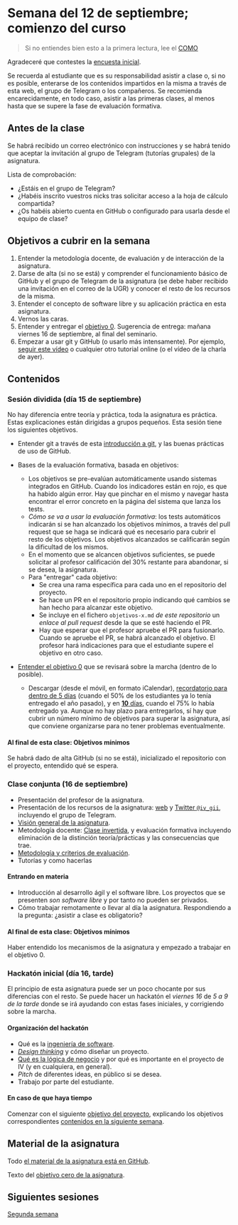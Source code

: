 # Semana del 12 de septiembre; comienzo del curso

> Si no entiendes bien esto a la primera lectura, lee el [COMO](COMO.md)

Agradeceré que contestes la
[encuesta inicial](https://docs.google.com/forms/d/e/1FAIpQLSeO7AvY19pQt6kMXzKSrrc4ELat4b6qR9hA5NqK7GlKPBgwSA/viewform).

Se recuerda al estudiante que es su responsabilidad asistir a clase o, si no es
posible, enterarse de los contenidos impartidos en la misma a través de esta
web, el grupo de Telegram o los compañeros. Se recomienda encarecidamente, en
todo caso, asistir a las primeras clases, al menos hasta que se supere la fase
de evaluación formativa.

## Antes de la clase

Se habrá recibido un correo electrónico con instrucciones y se habrá tenido que
aceptar la invitación al grupo de Telegram (tutorías grupales) de la asignatura.

Lista de comprobación:

  * ¿Estáis en el grupo de Telegram?
  * ¿Habéis inscrito vuestros nicks tras solicitar acceso a la hoja de cálculo
    compartida?
  * ¿Os habéis abierto cuenta en GitHub o configurado para usarla desde el
    equipo de clase?

## Objetivos a cubrir en la semana

1. Entender la metodología docente, de evaluación y de interacción de la asignatura.
2. Darse de alta (si no se está) y comprender el funcionamiento básico de GitHub
   y el grupo de Telegram de la asignatura (se debe haber recibido una
   invitación en el correo de la UGR) y conocer el resto de los recursos de la
   misma.
2. Entender el concepto de software libre y su aplicación práctica en esta asignatura.
3. Vernos las caras.
4. Entender y entregar el
   [objetivo
   0](http://jj.github.io/IV/documentos/proyecto/0.Repositorio). Sugerencia de
   entrega: mañana viernes 16 de septiembre, al final del seminario.
6. Empezar a usar git y GitHub (o usarlo más intensamente). Por
   ejemplo,
   [seguir este vídeo](https://www.youtube.com/watch?v=gmXyJI01qa8) o
   cualquier otro tutorial online (o el vídeo de la charla de ayer).

## Contenidos

### Sesión dividida (día 15 de septiembre)

No hay diferencia entre teoría y práctica, toda la asignatura es práctica. Estas
explicaciones están dirigidas a grupos pequeños. Esta sesión tiene los
siguientes objetivos.

* Entender git a través de esta [introducción a
git](http://jj.github.io/IV/preso/git.html#/), y las buenas prácticas de uso de
GitHub.

* Bases de la evaluación formativa, basada en objetivos:
  * Los objetivos se pre-evalúan automáticamente usando
  sistemas integrados en GitHub. Cuando los indicadores están en rojo,
  es que ha habido algún error. Hay que pinchar en el mismo y navegar
  hasta encontrar el error concreto en la página del sistema que lanza
  los tests.
  * *Cómo se va a usar la evaluación formativa*: los tests automáticos
  indicarán si se han alcanzado los objetivos mínimos, a través del
  pull request que se haga se indicará qué es necesario para cubrir el
  resto de los objetivos. Los objetivos alcanzados se calificarán
  según la dificultad de los mismos.
  * En el momento que se alcancen objetivos suficientes, se puede solicitar al
    profesor calificación del 30% restante para abandonar, si se desea, la asignatura.
  * Para "entregar" cada objetivo:
    * Se crea una rama específica para cada uno en el repositorio del proyecto.
    * Se hace un PR en el repositorio propio indicando qué cambios se han hecho
    para alcanzar este objetivo.
    * Se incluye en el fichero `objetivos-x.md` *de este repositorio* un *enlace
    al pull request* desde la que se esté haciendo el PR.
    * Hay que esperar que el profesor apruebe el PR para fusionarlo. Cuando se
    apruebe el PR, se habrá alcanzado el objetivo. El profesor hará indicaciones
    para que el estudiante supere el objetivo en otro caso.

* [Entender el objetivo 0](http://jj.github.io/IV/documentos/proyecto/0.Repositorio) que se revisará
sobre la marcha (dentro de lo posible).
    * Descargar (desde el móvil, en formato iCalendar), [recordatorio para
    dentro de 5 días](https://jj.github.io/IV/calendarios/0-la-mitad.ics)
    (cuando el 50% de los estudiantes ya lo tenía entregado el año pasado),
y en [**10**
días](https://jj.github.io/IV/calendarios/0-tres-cuartos.ics), cuando el 75% lo
    había entregado ya. Aunque no hay plazo para entregarlos, sí hay que cubrir
    un número mínimo de objetivos para superar la asignatura, así que conviene
    organizarse para no tener problemas eventualmente.

#### Al final de esta clase: Objetivos mínimos

Se habrá dado de alta GitHub (si no se está), inicializado el repositorio con el
proyecto, entendido qué se espera.

### Clase conjunta (16 de septiembre)

* Presentación del profesor de la asignatura.
* Presentación de los recursos de la
  asignatura: [web](http://jj.github.io/IV)
  y [Twitter `@iv_gii`](http://twitter.com/iv_gii), incluyendo el
  grupo de Telegram.
* [Visión general de la asignatura](https://grados.ugr.es/informatica/pages/infoacademica/guias_docentes/curso_actual/cuarto/tecnologiasdelainformacion/infraestructuravirtual).
* Metodología docente:
  [Clase invertida](http://www.tecnologiasparalaeducacion.es/la-clase-inversa-flip-classroom-tecnologias/), y evaluación formativa
  incluyendo eliminación de la distinción teoría/prácticas y las
  consecuencias que trae.
* [Metodología y criterios de evaluación](../Metodología_y_criterios_de_evaluación.md).
* Tutorías y como hacerlas


#### Entrando en materia

* Introducción al desarrollo ágil y el software libre. Los proyectos que se
  presenten *son software libre* y por tanto no pueden ser privados.
* Cómo trabajar remotamente o llevar al día la asignatura. Respondiendo a la
  pregunta: ¿asistir a clase es obligatorio?

#### Al final de esta clase: Objetivos mínimos

Haber entendido los mecanismos de la asignatura y empezado a trabajar en el
objetivo 0.

### Hackatón inicial (día 16, tarde)

El principio de esta asignatura puede ser un poco chocante por sus diferencias
con el resto. Se puede hacer un hackatón el *viernes 16* de *5 a 9 de la tarde*
donde se irá ayudando con estas fases iniciales, y corrigiendo sobre la marcha.

#### Organización del hackatón

* Qué es la [ingeniería de
  software](https://jj.github.io/IV/preso/ingenieria-software.html).
* [*Design thinking*](https://jj.github.io/IV/preso/design-thinking.html) y cómo
  diseñar un proyecto.
* [Qué es la lógica de
  negocio](https://jj.github.io/IV/preso/logica-negocio.html) y por qué es
  importante en el proyecto de IV (y en cualquiera, en general).
* *Pitch* de diferentes ideas, en público si se desea.
* Trabajo por parte del estudiante.

#### En caso de que haya tiempo

Comenzar con el siguiente [objetivo del
proyecto](http://jj.github.io/IV/documentos/proyecto/1.Infraestructura),
explicando los objetivos correspondientes [contenidos en la siguiente
semana](semana-02.md).

## Material de la asignatura

Todo [el material de la asignatura está en GitHub](http://jj.github.io/IV).

Texto del [objetivo cero de la
asignatura](http://jj.github.io/IV/documentos/proyecto/0.Repositorio).

## Siguientes sesiones

[Segunda semana](semana-02.md)
